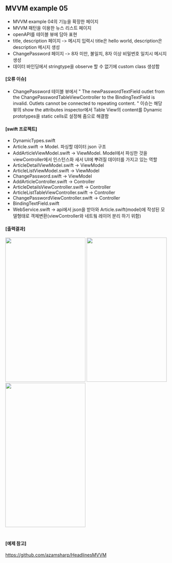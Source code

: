 ## MVVM example 05
- MVVM example 04의 기능을 확장한 페이지
- MVVM 패턴을 이용한 뉴스 리스트 페이지
- openAPI를 테이블 뷰에 담아 표현
- title, description 페이지 -> 메시지 입력시 title은 hello world, description은 description 메시지 생성
- ChangePassword 페이지 -> 8자 미만, 불일치, 8자 이상 비밀번호 일치시 메시지 생성
- 데이터 바인딩에서 stringtype을 observe 할 수 없기에 custom class 생성함

#### [오류 이슈]
- ChangePassword 테이블 뷰에서 " The newPasswordTextField outlet from the ChangePasswordTableViewController to the BindingTextField is invalid. Outlets cannot be connected to repeating content. " 이슈는 해당 뷰의 show the attributes inspector에서 Table View의 content를 Dynamic prototypes을 static cells로 설정해 줌으로 해결함 


#### [swift 프로젝트]
- DynamicTypes.swift
- Article.swift -> Model. 파싱할 데이터 json 구조
- AddArticleViewModel.swift -> ViewModel. Model에서 파싱한 것을 viewController에서 인스턴스화 새서 UI에 뿌려질 데이터를 가지고 있는 역할
- ArticleDetailViewModel.swift -> ViewModel
- ArticleListViewModel.swift -> ViewModel
- ChangePassword.swift -> ViewModel
- AddArticleController.swift -> Controller 
- ArticleDetailsViewController.swift -> Controller  
- ArticleListTableViewController.swift -> Controller 
- ChangePasswordViewController.swift -> Controller 
- BindingTextField.swift
- WebService.swift -> api에서 json을 받아와 Article.swift(model)에 작성된 모델형태로 객체변환(viewController와 네트웤 레이어 분리 하기 위함)

#### [출력결과]
<img src = "https://github.com/JXHXXN/SWIFT_projects/assets/76980015/768d566c-b376-4ae4-bb07-822877aeaca2" width = "250" height = "450" />
<img src = "https://github.com/JXHXXN/SWIFT_projects/assets/76980015/9003587c-f777-4c06-bd2e-556317f1b8cc" width = "250" height = "450" />
<img src = "https://github.com/JXHXXN/SWIFT_projects/assets/76980015/4f795bd6-c0ed-4139-b4d5-c36e81af2f2c" width = "250" height = "450" />


#
#### [예제 참고]
https://github.com/azamsharp/HeadlinesMVVM
